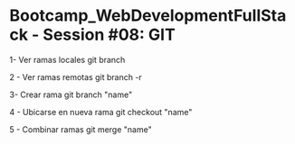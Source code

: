 # Bootcamp_WebDevelopmentFullStack - Session #08:  GIT


1- Ver ramas locales
git branch

2 - Ver ramas remotas
git branch -r

3- Crear rama 
git branch "name"

4 - Ubicarse en nueva rama
git checkout "name"

5 - Combinar ramas
git merge "name"
